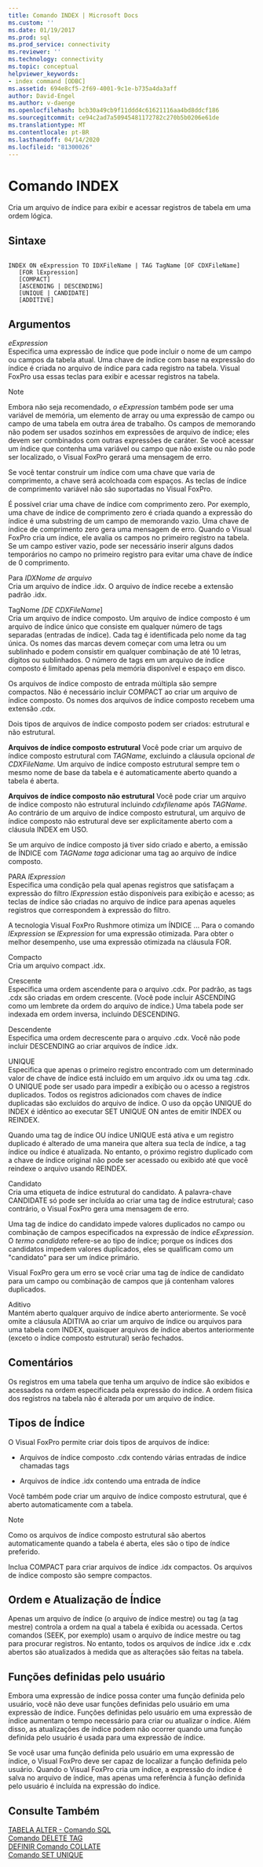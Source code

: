 ```yaml
---
title: Comando INDEX | Microsoft Docs
ms.custom: ''
ms.date: 01/19/2017
ms.prod: sql
ms.prod_service: connectivity
ms.reviewer: ''
ms.technology: connectivity
ms.topic: conceptual
helpviewer_keywords:
- index command [ODBC]
ms.assetid: 694e8cf5-2f69-4001-9c1e-b735a4da3aff
author: David-Engel
ms.author: v-daenge
ms.openlocfilehash: bcb30a49cb9f11ddd4c61621116aa4bd8ddcf186
ms.sourcegitcommit: ce94c2ad7a50945481172782c270b5b0206e61de
ms.translationtype: MT
ms.contentlocale: pt-BR
ms.lasthandoff: 04/14/2020
ms.locfileid: "81300026"
---
```

# <a name="index-command"></a>Comando INDEX
Cria um arquivo de índice para exibir e acessar registros de tabela em uma ordem lógica.  
  
## <a name="syntax"></a>Sintaxe  
  
```  
  
INDEX ON eExpression TO IDXFileName | TAG TagName [OF CDXFileName]  
   [FOR lExpression]  
   [COMPACT]  
   [ASCENDING | DESCENDING]  
   [UNIQUE | CANDIDATE]  
   [ADDITIVE]  
```  
  
## <a name="arguments"></a>Argumentos  
 *eExpression*  
 Especifica uma expressão de índice que pode incluir o nome de um campo ou campos da tabela atual. Uma chave de índice com base na expressão do índice é criada no arquivo de índice para cada registro na tabela. Visual FoxPro usa essas teclas para exibir e acessar registros na tabela.  
  
> [!NOTE]  
>  Embora não seja recomendado, *o eExpression* também pode ser uma variável de memória, um elemento de array ou uma expressão de campo ou campo de uma tabela em outra área de trabalho. Os campos de memorando não podem ser usados sozinhos em expressões de arquivo de índice; eles devem ser combinados com outras expressões de caráter. Se você acessar um índice que contenha uma variável ou campo que não existe ou não pode ser localizado, o Visual FoxPro gerará uma mensagem de erro.  
  
 Se você tentar construir um índice com uma chave que varia de comprimento, a chave será acolchoada com espaços. As teclas de índice de comprimento variável não são suportadas no Visual FoxPro.  
  
 É possível criar uma chave de índice com comprimento zero. Por exemplo, uma chave de índice de comprimento zero é criada quando a expressão do índice é uma substring de um campo de memorando vazio. Uma chave de índice de comprimento zero gera uma mensagem de erro. Quando o Visual FoxPro cria um índice, ele avalia os campos no primeiro registro na tabela. Se um campo estiver vazio, pode ser necessário inserir alguns dados temporários no campo no primeiro registro para evitar uma chave de índice de 0 comprimento.  
  
 Para *IDXNome de arquivo*  
 Cria um arquivo de índice .idx. O arquivo de índice recebe a extensão padrão .idx.  
  
 TagNome *[DE* *CDXFileName*]  
 Cria um arquivo de índice composto. Um arquivo de índice composto é um arquivo de índice único que consiste em qualquer número de tags separadas (entradas de índice). Cada tag é identificada pelo nome da tag única. Os nomes das marcas devem começar com uma letra ou um sublinhado e podem consistir em qualquer combinação de até 10 letras, dígitos ou sublinhados. O número de tags em um arquivo de índice composto é limitado apenas pela memória disponível e espaço em disco.  
  
 Os arquivos de índice composto de entrada múltipla são sempre compactos. Não é necessário incluir COMPACT ao criar um arquivo de índice composto. Os nomes dos arquivos de índice composto recebem uma extensão .cdx.  
  
 Dois tipos de arquivos de índice composto podem ser criados: estrutural e não estrutural.  
  
 **Arquivos de índice composto estrutural** Você pode criar um arquivo de índice composto estrutural com *TAGName,* excluindo a cláusula opcional *de CDXFileName.* Um arquivo de índice composto estrutural sempre tem o mesmo nome de base da tabela e é automaticamente aberto quando a tabela é aberta.  
  
 **Arquivos de índice composto não estrutural** Você pode criar um arquivo de índice composto não estrutural incluindo *cdxfilename* após *TAGName*. Ao contrário de um arquivo de índice composto estrutural, um arquivo de índice composto não estrutural deve ser explicitamente aberto com a cláusula INDEX em USO.  
  
 Se um arquivo de índice composto já tiver sido criado e aberto, a emissão de ÍNDICE com *TAGName taga* adicionar uma tag ao arquivo de índice composto.  
  
 PARA *lExpression*  
 Especifica uma condição pela qual apenas registros que satisfaçam a expressão do filtro *lExpression* estão disponíveis para exibição e acesso; as teclas de índice são criadas no arquivo de índice para apenas aqueles registros que correspondem à expressão do filtro.  
  
 A tecnologia Visual FoxPro Rushmore otimiza um ÍNDICE ... Para o comando *lExpression* se *lExpression* for uma expressão otimizada. Para obter o melhor desempenho, use uma expressão otimizada na cláusula FOR.  
  
 Compacto  
 Cria um arquivo compact .idx.  
  
 Crescente  
 Especifica uma ordem ascendente para o arquivo .cdx. Por padrão, as tags .cdx são criadas em ordem crescente. (Você pode incluir ASCENDING como um lembrete da ordem do arquivo de índice.) Uma tabela pode ser indexada em ordem inversa, incluindo DESCENDING.  
  
 Descendente  
 Especifica uma ordem decrescente para o arquivo .cdx. Você não pode incluir DESCENDING ao criar arquivos de índice .idx.  
  
 UNIQUE  
 Especifica que apenas o primeiro registro encontrado com um determinado valor de chave de índice está incluído em um arquivo .idx ou uma tag .cdx. O UNIQUE pode ser usado para impedir a exibição ou o acesso a registros duplicados. Todos os registros adicionados com chaves de índice duplicadas são excluídos do arquivo de índice. O uso da opção UNIQUE do INDEX é idêntico ao executar SET UNIQUE ON antes de emitir INDEX ou REINDEX.  
  
 Quando uma tag de índice OU índice UNIQUE está ativa e um registro duplicado é alterado de uma maneira que altera sua tecla de índice, a tag índice ou índice é atualizada. No entanto, o próximo registro duplicado com a chave de índice original não pode ser acessado ou exibido até que você reindexe o arquivo usando REINDEX.  
  
 Candidato  
 Cria uma etiqueta de índice estrutural do candidato. A palavra-chave CANDIDATE só pode ser incluída ao criar uma tag de índice estrutural; caso contrário, o Visual FoxPro gera uma mensagem de erro.  
  
 Uma tag de índice do candidato impede valores duplicados no campo ou combinação de campos especificados na expressão de índice *eExpression*. O *termo candidato* refere-se ao tipo de índice; porque os índices dos candidatos impedem valores duplicados, eles se qualificam como um "candidato" para ser um índice primário.  
  
 Visual FoxPro gera um erro se você criar uma tag de índice de candidato para um campo ou combinação de campos que já contenham valores duplicados.  
  
 Aditivo  
 Mantém aberto qualquer arquivo de índice aberto anteriormente. Se você omite a cláusula ADITIVA ao criar um arquivo de índice ou arquivos para uma tabela com INDEX, quaisquer arquivos de índice abertos anteriormente (exceto o índice composto estrutural) serão fechados.  
  
## <a name="remarks"></a>Comentários  
 Os registros em uma tabela que tenha um arquivo de índice são exibidos e acessados na ordem especificada pela expressão do índice. A ordem física dos registros na tabela não é alterada por um arquivo de índice.  
  
## <a name="index-types"></a>Tipos de Índice  
 O Visual FoxPro permite criar dois tipos de arquivos de índice:  
  
-   Arquivos de índice composto .cdx contendo várias entradas de índice chamadas tags  
  
-   Arquivos de índice .idx contendo uma entrada de índice  
  
 Você também pode criar um arquivo de índice composto estrutural, que é aberto automaticamente com a tabela.  
  
> [!NOTE]  
>  Como os arquivos de índice composto estrutural são abertos automaticamente quando a tabela é aberta, eles são o tipo de índice preferido.  
  
 Inclua COMPACT para criar arquivos de índice .idx compactos. Os arquivos de índice composto são sempre compactos.  
  
## <a name="index-order-and-updating"></a>Ordem e Atualização de Índice  
 Apenas um arquivo de índice (o arquivo de índice mestre) ou tag (a tag mestre) controla a ordem na qual a tabela é exibida ou acessada. Certos comandos (SEEK, por exemplo) usam o arquivo de índice mestre ou tag para procurar registros. No entanto, todos os arquivos de índice .idx e .cdx abertos são atualizados à medida que as alterações são feitas na tabela.  
  
## <a name="user-defined-functions"></a>Funções definidas pelo usuário  
 Embora uma expressão de índice possa conter uma função definida pelo usuário, você não deve usar funções definidas pelo usuário em uma expressão de índice. Funções definidas pelo usuário em uma expressão de índice aumentam o tempo necessário para criar ou atualizar o índice. Além disso, as atualizações de índice podem não ocorrer quando uma função definida pelo usuário é usada para uma expressão de índice.  
  
 Se você usar uma função definida pelo usuário em uma expressão de índice, o Visual FoxPro deve ser capaz de localizar a função definida pelo usuário. Quando o Visual FoxPro cria um índice, a expressão do índice é salva no arquivo de índice, mas apenas uma referência à função definida pelo usuário é incluída na expressão do índice.  
  
## <a name="see-also"></a>Consulte Também  
 [TABELA ALTER - Comando SQL](../../odbc/microsoft/alter-table-sql-command.md)   
 [Comando DELETE TAG](../../odbc/microsoft/delete-tag-command.md)   
 [DEFINIR Comando COLLATE](../../odbc/microsoft/set-collate-command.md)   
 [Comando SET UNIQUE](../../odbc/microsoft/set-unique-command.md)
